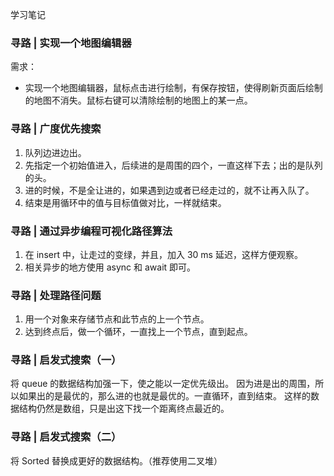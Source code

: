 学习笔记

### 寻路 | 实现一个地图编辑器

需求：

- 实现一个地图编辑器，鼠标点击进行绘制，有保存按钮，使得刷新页面后绘制的地图不消失。鼠标右键可以清除绘制的地图上的某一点。

### 寻路 | 广度优先搜索

1. 队列边进边出。
2. 先指定一个初始值进入，后续进的是周围的四个，一直这样下去；出的是队列的头。
3. 进的时候，不是全让进的，如果遇到边或者已经走过的，就不让再入队了。
4. 结束是用循环中的值与目标值做对比，一样就结束。

### 寻路 | 通过异步编程可视化路径算法

1. 在 insert 中，让走过的变绿，并且，加入 30 ms 延迟，这样方便观察。
2. 相关异步的地方使用 async 和 await 即可。

### 寻路 | 处理路径问题

1. 用一个对象来存储节点和此节点的上一个节点。
2. 达到终点后，做一个循环，一直找上一个节点，直到起点。

### 寻路 | 启发式搜索（一）

将 queue 的数据结构加强一下，使之能以一定优先级出。
因为进是出的周围，所以如果出的是最优的，那么进的也就是最优的。一直循环，直到结束。
这样的数据结构仍然是数组，只是出这下找一个距离终点最近的。

### 寻路 | 启发式搜索（二）

将 Sorted 替换成更好的数据结构。（推荐使用二叉堆）